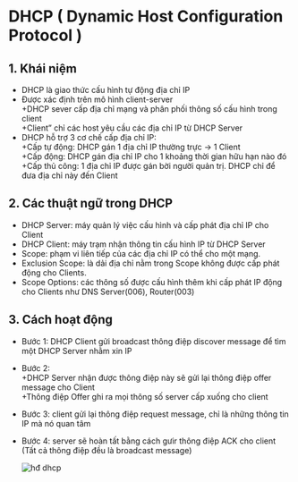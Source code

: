 # DHCP ( Dynamic Host Configuration Protocol )
## 1. Khái niệm
- DHCP là giao thức cấu hình tự động địa chỉ IP
- Được xác định trên mô hình client-server  
+DHCP sever cấp địa chỉ mạng và phân phối thông số cấu hình trong client  
+Client” chỉ các host yêu cầu các địa chỉ IP từ DHCP Server
- DHCP hỗ trợ 3 cơ chế cấp địa chỉ IP:  
+Cấp tự động: DHCP gán 1 địa chỉ IP thường trực → 1 Client  
+Cấp động: DHCP gán địa chỉ IP cho 1 khoảng thời gian hữu hạn nào đó  
+Cấp thủ công: 1 địa chỉ IP được gán bời người quản trị. DHCP chỉ để đưa địa chỉ này đến Client  
## 2. Các thuật ngữ trong DHCP

- DHCP Server: máy quản lý việc cấu hình và cấp phát địa chỉ IP cho Client
- DHCP Client: máy trạm nhận thông tin cấu hình IP từ DHCP Server
- Scope: phạm vi liên tiếp của các địa chỉ IP có thể cho một mạng.
- Exclusion Scope: là dải địa chỉ nằm trong Scope không được cấp phát động cho Clients.
- Scope Options: các thông số được cấu hình thêm khi cấp phát IP động cho Clients như DNS Server(006), Router(003)

## 3. Cách hoạt động
 - Bước 1: DHCP Client gửi broadcast thông điệp discover message để tìm một DHCP Server nhằm xin IP
- Bước 2:  
+DHCP Server nhận được thông điệp này sẽ gửi lại thông điệp offer message cho Client  
+Thông điệp Offer ghi ra mọi thông số server cấp xuống cho client
- Bước 3: client gửi lại thông điệp request message, chỉ là những thông tin IP mà nó quan tâm
- Bước 4: server sẽ hoàn tất bằng cách gưir thông điệp ACK cho client
(Tất cả thông điệp đều là broadcast message)  

    ![hđ dhcp](https://camo.githubusercontent.com/7ae94636a15ffdc99200e2ace81b72f285ab16d6/687474703a2f2f74656361646d696e2e6e65742f77702d636f6e74656e742f75706c6f6164732f323031332f30332f646863702e706e67)  
